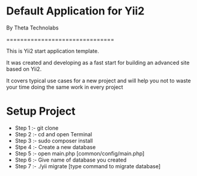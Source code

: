 Default Application for Yii2
===============================

By Theta Technolabs

===============================

This is Yii2 start application template.

It was created and developing as a fast start for building an advanced site based on Yii2.

It covers typical use cases for a new project and will help you not to waste your time doing the same work in every project

# Setup Project #

* Step 1 :- git clone <repository link> <directory name>
* Step 2 :- cd <directory name> and open Terminal
* Step 3 :- sudo composer install
* Stpe 4 :- Create a new database
* Step 5 :- open main.php [common/config/main.php]
* Step 6 :- Give name of database you created
* Step 7 :- ./yii migrate [type command to migrate database]
